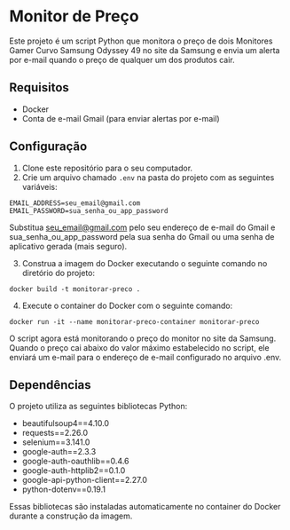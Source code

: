 # Monitor de Preço
Este projeto é um script Python que monitora o preço de dois Monitores Gamer Curvo Samsung Odyssey 49 no site da Samsung e envia um alerta por e-mail quando o preço de qualquer um dos produtos cair.

## Requisitos
- Docker
- Conta de e-mail Gmail (para enviar alertas por e-mail)

## Configuração
1. Clone este repositório para o seu computador.
2. Crie um arquivo chamado `.env` na pasta do projeto com as seguintes variáveis:
```
EMAIL_ADDRESS=seu_email@gmail.com
EMAIL_PASSWORD=sua_senha_ou_app_password
```
Substitua seu_email@gmail.com pelo seu endereço de e-mail do Gmail e sua_senha_ou_app_password pela sua senha do Gmail ou uma senha de aplicativo gerada (mais seguro).

3. Construa a imagem do Docker executando o seguinte comando no diretório do projeto:
```
docker build -t monitorar-preco .
```
4. Execute o container do Docker com o seguinte comando:
```
docker run -it --name monitorar-preco-container monitorar-preco
```
O script agora está monitorando o preço do monitor no site da Samsung. Quando o preço cai abaixo do valor máximo estabelecido no script, ele enviará um e-mail para o endereço de e-mail configurado no arquivo .env.

## Dependências
O projeto utiliza as seguintes bibliotecas Python:
- beautifulsoup4==4.10.0
- requests==2.26.0
- selenium==3.141.0
- google-auth==2.3.3
- google-auth-oauthlib==0.4.6
- google-auth-httplib2==0.1.0
- google-api-python-client==2.27.0
- python-dotenv==0.19.1

Essas bibliotecas são instaladas automaticamente no container do Docker durante a construção da imagem.